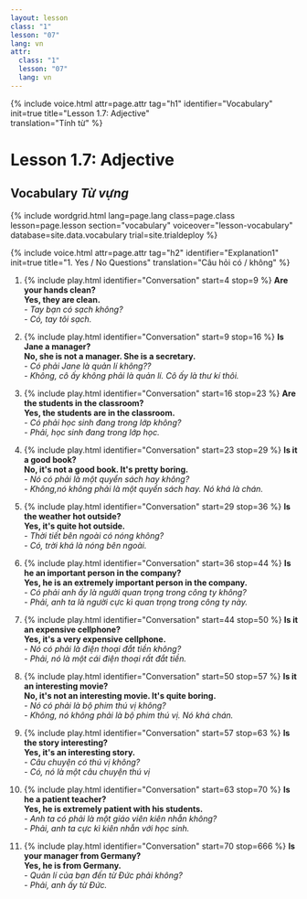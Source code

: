 ```yaml
---
layout: lesson
class: "1"
lesson: "07"
lang: vn
attr:
  class: "1"
  lesson: "07"
  lang: vn
---
```


{%  include voice.html attr=page.attr                     tag="h1"
	identifier="Vocabulary"  init=true
	title="Lesson 1.7: Adjective"        
	translation="Tính từ"
%}

# Lesson 1.7: Adjective


## Vocabulary *Từ vựng*


{% include wordgrid.html lang=page.lang
		class=page.class 
		lesson=page.lesson 
		section="vocabulary"
		voiceover="lesson-vocabulary"
		database=site.data.vocabulary 
		trial=site.trialdeploy %}


{%  include voice.html attr=page.attr                     tag="h2"
	identifier="Explanation1"  init=true
	title="1. Yes / No Questions"
	translation="Câu hỏi có / không"
%}


1. {% include play.html identifier="Conversation" start=4 stop=9 %} **Are your hands clean?**     
**Yes, they are clean.**   
*- Tay bạn có sạch không?*    
*- Có, tay tôi sạch.*  

2. {% include play.html identifier="Conversation" start=9 stop=16 %} **Is Jane a manager?**  
**No, she is not a manager. She is a secretary.**  
*- Có phải Jane là quản lí không??*  
*- Không, cô ấy không phải là quản lí. Cô ấy là thư kí thôi.*  

3. {% include play.html identifier="Conversation" start=16 stop=23 %} **Are the students in the classroom?**   
**Yes, the students are in the classroom.**  
*- Có phải học sinh đang trong lớp không?*  
*- Phải, học sinh đang trong lớp học.*  

4. {% include play.html identifier="Conversation" start=23 stop=29 %} **Is it a good book?**  
**No, it's not a good book. It's pretty boring.**  
*- Nó có phải là một quyển sách hay không?*  
*- Không,nó không phải là một quyển sách hay. Nó khá là chán.*  

5. {% include play.html identifier="Conversation" start=29 stop=36 %} **Is the weather hot outside?**   
**Yes, it's quite hot outside.**   
*- Thời tiết bên ngoài có nóng không?*  
*- Có, trời khá là nóng bên ngoài.*  

6. {% include play.html identifier="Conversation" start=36 stop=44 %} **Is he an important person in the company?**   
**Yes, he is an extremely important person in the company.**  
*- Có phải anh ấy là người quan trọng trong công ty không?*  
*- Phải, anh ta là người cực kì quan trọng trong công ty này.*  

7. {% include play.html identifier="Conversation" start=44 stop=50 %} **Is it an expensive cellphone?**   
**Yes, it's a very expensive cellphone.**  
*- Nó có phải là điện thoại đắt tiền không?*  
*- Phải, nó là một cái điện thoại rất đắt tiền.*  
  
8. {% include play.html identifier="Conversation" start=50 stop=57 %} **Is it an interesting movie?**   
**No, it's not an interesting movie. It's quite boring.**  
*- Nó có phải là bộ phim thú vị không?*  
*- Không, nó không phải là bộ phim thú vị. Nó khá chán.*  
  
9. {% include play.html identifier="Conversation" start=57 stop=63 %} **Is the story interesting?**  
**Yes, it's an interesting story.**  
*- Câu chuyện có thú vị không?*  
*- Có, nó là một câu chuyện thú vị*  
  
10. {% include play.html identifier="Conversation" start=63 stop=70 %} **Is he a patient teacher?**  
**Yes, he is extremely patient with his students.**  
*- Anh ta có phải là một giáo viên kiên nhẫn không?*  
*- Phải, anh ta cực kì kiên nhẫn với học sinh.*  
  
11. {% include play.html identifier="Conversation" start=70 stop=666 %} **Is your manager from Germany?**  
**Yes, he is from Germany.**  
*- Quản lí của bạn đến từ Đức phải không?*  
*- Phải, anh ấy từ Đức.*  